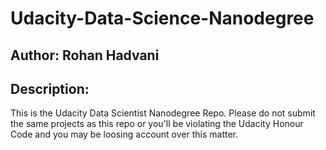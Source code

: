 # Udacity-Data-Science-Nanodegree

## Author: Rohan Hadvani

## Description:
This is the Udacity Data Scientist Nanodegree Repo. Please do not submit the same projects as this repo or you'll be violating the Udacity Honour Code and you may be loosing account over this matter.

